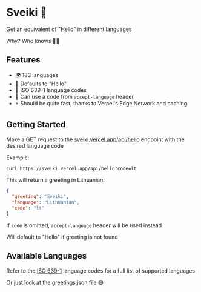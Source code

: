 # Sveiki 👋

Get an equivalent of "Hello" in different languages

Why? Who knows 🤷‍♂️

## Features
- 🌍 183 languages
- 👋 Defaults to "Hello"
- 📒 ISO 639-1 language codes 
- 🔎 Can use a code from `accept-language` header
- ⚡️ Should be quite fast, thanks to Vercel's Edge Network and caching

## Getting Started
Make a GET request to the [sveiki.vercel.app/api/hello](https://sveiki.vercel.app/api/hello) endpoint with the desired language code

Example:

```bash
curl https://sveiki.vercel.app/api/hello?code=lt
```
This will return a greeting in Lithuanian:
```json
{
  "greeting": "Sveiki",
  "language": "Lithuanian",
  "code": "lt"
}
```
If `code` is omitted, `accept-language` header will be used instead

Will default to "Hello" if greeting is not found

## Available Languages
Refer to the [ISO 639-1](https://en.wikipedia.org/wiki/List_of_ISO_639-1_codes) language codes for a full list of supported languages

Or just look at the [greetings.json](https://github.com/xanderbarkhatov/sveiki/blob/main/src/routes/api/hello/greetings.json) file 😅
